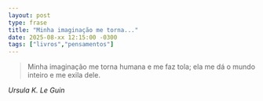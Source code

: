 ```yaml
---
layout: post
type: frase
title: "Minha imaginação me torna..."
date: 2025-08-xx 12:15:00 -0300
tags: ["livros","pensamentos"]
---
```

<blockquote>
Minha imaginação me torna humana e me faz tola; ela me dá o mundo inteiro e me exila dele.
</blockquote>
<cite>Ursula K. Le Guin</cite>